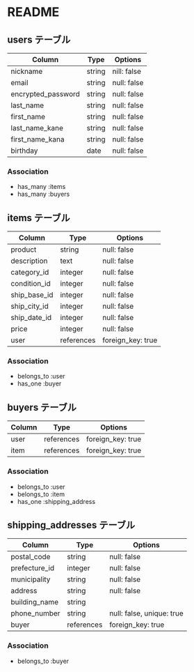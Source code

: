# README

## users テーブル

| Column             | Type   | Options     |
| ------------------ | ------ | ----------- |
| nickname           | string | nill: false |
| email              | string | null: false |
| encrypted_password | string | null: false |
| last_name          | string | null: false |
| first_name         | string | null: false |
| last_name_kane     | string | null: false |
| first_name_kana    | string | null: false |
| birthday           | date   | null: false |

### Association

* has_many :items
* has_many :buyers


## items テーブル

| Column       | Type       | Options           |
| ------------ | ---------- | ----------------- |
| product      | string     | null: false       |
| description  | text       | null: false       |
| category_id  | integer    | null: false       |
| condition_id | integer    | null: false       |
| ship_base_id | integer    | null: false       |
| ship_city_id | integer    | null: false       |
| ship_date_id | integer    | null: false       |
| price        | integer    | null: false       |
| user         | references | foreign_key: true |

### Association

- belongs_to :user
- has_one :buyer

## buyers テーブル

| Column    | Type       | Options           |
| --------- | ---------- | ----------------- |
| user      | references | foreign_key: true |
| item      | references | foreign_key: true |

### Association

- belongs_to :user
- belongs_to :item
- has_one :shipping_address

## shipping_addresses テーブル

| Column        | Type       | Options                   |
| ------------- | ---------- | ------------------------- |
| postal_code   | string     | null: false               |
| prefecture_id | integer    | null: false               |
| municipality  | string     | null: false               |
| address       | string     | null: false               |
| building_name | string     |                           |
| phone_number  | string     | null: false, unique: true |
| buyer         | references | foreign_key: true         |

### Association

- belongs_to :buyer